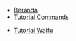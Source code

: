 - [Beranda](docs/README.md)
- [Tutorial Commands](docs/commands.md)
* [Tutorial Waifu](docs/waifumap.md)